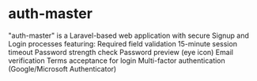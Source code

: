 # auth-master
"auth-master" is a Laravel-based web application with secure Signup and Login processes featuring: Required field validation 15-minute session timeout Password strength check Password preview (eye icon) Email verification Terms acceptance for login Multi-factor authentication (Google/Microsoft Authenticator)

